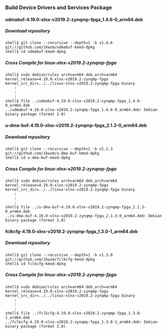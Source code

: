 ### Build Device Drivers and Services Package

#### udmabuf-4.19.0-xlnx-v2019.2-zynqmp-fpga_1.4.6-0_arm64.deb

##### Download repository

```console
shell$ git clone --recursive --depth=1 -b v1.4.6 git://github.com/ikwzm/udmabuf-kmod-dpkg
shell$ cd udmabuf-kmod-dpkg
```

##### Cross Compile for linux-xlnx-v2019.2-zynqmp-fpga

```console
shell$ sudo debian/rules arch=arm64 deb_arch=arm64 kernel_release=4.19.0-xlnx-v2019.2-zynqmp-fpga kernel_src_dir=../../linux-xlnx-v2019.2-zynqmp-fpga binary
    :
    :
    :
shell$ file ../udmabuf-4.19.0-xlnx-v2019.2-zynqmp-fpga_1.4.6-0_arm64.deb
../udmabuf-4.19.0-xlnx-v2019.2-zynqmp-fpga_1.4.6-0_arm64.deb: Debian binary package (format 2.0)
```

#### u-dma-buf-4.19.0-xlnx-v2019.2-zynqmp-fpga_2.1.3-0_arm64.deb

##### Download repository

```console
shell$ git clone --recursive --depth=1 -b v2.1.3 git://github.com/ikwzm/u-dma-buf-kmod-dpkg
shell$ cd u-dma-buf-kmod-dpkg
```

##### Cross Compile for linux-xlnx-v2019.2-zynqmp-fpga

```console
shell$ sudo debian/rules arch=arm64 deb_arch=arm64 kernel_release=4.19.0-xlnx-v2019.2-zynqmp-fpga kernel_src_dir=../../linux-xlnx-v2019.2-zynqmp-fpga binary
    :
    :
    :
shell$ file ../u-dma-buf-4.19.0-xlnx-v2019.2-zynqmp-fpga_2.1.3-0_arm64.deb
../u-dma-buf-4.19.0-xlnx-v2019.2-zynqmp-fpga_2.1.3-0_arm64.deb: Debian binary package (format 2.0)
```

#### fclkcfg-4.19.0-xlnx-v2019.2-zynqmp-fpga_1.3.0-1_arm64.deb

##### Download repository

```console
shell$ git clone --recursive --depth=1 -b v1.3.0 git://github.com/ikwzm/fclkcfg-kmod-dpkg
shell$ cd fclkcfg-kmod-dpkg
```

##### Cross Compile for linux-xlnx-v2019.2-zynqmp-fpga

```console
shell$ sudo debian/rules arch=arm64 deb_arch=arm64 kernel_release=4.19.0-xlnx-v2019.2-zynqmp-fpga kernel_src_dir=../../linux-xlnx-v2019.2-zynqmp-fpga binary
    :
    :
    :
shell$ file ../fclkcfg-4.19.0-xlnx-v2019.2-zynqmp-fpga_1.3.0-1_arm64.deb
../fclkcfg-4.19.0-xlnx-v2019.2-zynqmp-fpga_1.3.0-1_arm64.deb: Debian binary package (format 2.0)
```


